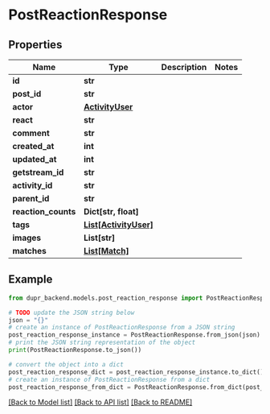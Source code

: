 # PostReactionResponse


## Properties

Name | Type | Description | Notes
------------ | ------------- | ------------- | -------------
**id** | **str** |  | 
**post_id** | **str** |  | 
**actor** | [**ActivityUser**](ActivityUser.md) |  | 
**react** | **str** |  | 
**comment** | **str** |  | 
**created_at** | **int** |  | 
**updated_at** | **int** |  | 
**getstream_id** | **str** |  | 
**activity_id** | **str** |  | 
**parent_id** | **str** |  | 
**reaction_counts** | **Dict[str, float]** |  | 
**tags** | [**List[ActivityUser]**](ActivityUser.md) |  | 
**images** | **List[str]** |  | 
**matches** | [**List[Match]**](Match.md) |  | 

## Example

```python
from dupr_backend.models.post_reaction_response import PostReactionResponse

# TODO update the JSON string below
json = "{}"
# create an instance of PostReactionResponse from a JSON string
post_reaction_response_instance = PostReactionResponse.from_json(json)
# print the JSON string representation of the object
print(PostReactionResponse.to_json())

# convert the object into a dict
post_reaction_response_dict = post_reaction_response_instance.to_dict()
# create an instance of PostReactionResponse from a dict
post_reaction_response_from_dict = PostReactionResponse.from_dict(post_reaction_response_dict)
```
[[Back to Model list]](../README.md#documentation-for-models) [[Back to API list]](../README.md#documentation-for-api-endpoints) [[Back to README]](../README.md)



